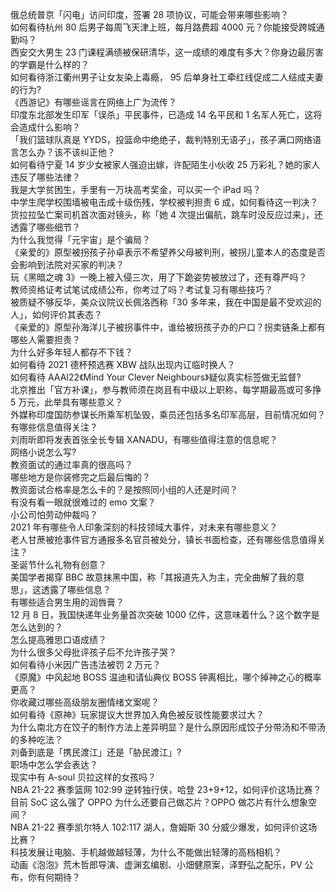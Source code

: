 俄总统普京「闪电」访问印度，签署 28 项协议，可能会带来哪些影响？  
如何看待杭州 80 后男子每周飞天津上班，每月路费超 4000 元？你能接受跨城通勤吗？  
西安交大男生 23 门课程满绩被保研清华，这一成绩的难度有多大？你身边最厉害的学霸是什么样的？  
如何看待浙江衢州男子让女友染上毒瘾， 95 后单身社工牵红线促成二人结成夫妻的行为?  
《西游记》有哪些谣言在网络上广为流传？  
印度东北部发生印军「误杀」平民事件，已造成 14 名平民和 1 名军人死亡，这将会造成什么影响？  
「我们篮球队真是 YYDS，投篮命中绝绝子，裁判特别无语子」，孩子满口网络语言怎么办？该不该纠正他？  
如何看待宁夏 14 岁少女被家人强迫出嫁，许配陌生小伙收 25 万彩礼？她的家人违反了哪些法律？  
我是大学贫困生，手里有一万块高考奖金，可以买一个 iPad 吗？  
中学生爬学校围墙被电击成十级伤残，学校被判担责 6 成，如何看待这一判决？  
货拉拉坠亡案司机首次面对镜头，称「她 4 次提出偏航，跳车时没反应过来」，还透露了哪些细节？  
为什么我觉得「元宇宙」是个骗局？  
《亲爱的》原型被拐孩子孙卓表示不希望养父母被判刑，被拐儿童本人的态度是否会影响到法院对买家的判决？  
玩《黑暗之魂 3》一晚上被入侵三次，用了下跪姿势被放过了，还有尊严吗？  
教师资格证考试笔试成绩公布，你考过了吗？考试复习有哪些技巧？  
被质疑不够反华，美众议院议长佩洛西称「30 多年来，我在中国是最不受欢迎的人」，如何评价其表态？  
《亲爱的》原型孙海洋儿子被拐事件中，谁给被拐孩子办的户口？拐卖链条上都有哪些人需要担责？  
为什么好多年轻人都存不下钱？  
如何看待 2021 德杯预选赛 XBW 战队出现内讧临时换人？  
如何看待 AAAI22《Mind Your Clever Neighbours》疑似真实标签做无监督?  
北京推出「官方补课」，参与教师须在岗且有中级以上职称，每学期最高或可多挣 5 万元，此举具有哪些意义？  
外媒称印度国防参谋长所乘军机坠毁，乘员还包括多名印军高层，目前情况如何？有哪些信息值得关注？  
刘雨昕即将发表首张全长专辑 XANADU，有哪些值得注意的信息呢？  
网络小说怎么写?  
教资面试的通过率真的很高吗？  
哪些地方是你装修完之后最后悔的？  
教资面试合格率是怎么卡的？是按照同小组的人还是时间？  
有没有看一眼就很难过的 emo 文案？  
小公司怕劳动仲裁吗？  
2021 年有哪些令人印象深刻的科技领域大事件，对未来有哪些意义？  
老人甘蔗被抢事件官方通报多名官员被处分，镇长书面检查，还有哪些信息值得关注？  
圣诞节什么礼物有创意？  
美国学者揭穿 BBC 故意抹黑中国，称「其报道先入为主，完全曲解了我的意思」，这透露了哪些信息？  
有哪些适合男生用的润唇膏？  
12 月 8 日，我国快递年业务量首次突破 1000 亿件，这意味着什么？这个数字是怎么达到的？  
怎么提高雅思口语成绩？  
为什么很多父母批评孩子后不允许孩子哭？  
如何看待小米因广告违法被罚 2 万元？  
《原魔》中风起地 BOSS 温迪和请仙典仪 BOSS 钟离相比，哪个掉神之心的概率更高？  
你收藏过哪些高级朋友圈情绪文案呢？  
如何看待《原神》玩家提议大世界加入角色被反驳性能要求过大？  
为什么南北方在饺子的制作方法上差异明显？是什么原因形成饺子分带汤和不带汤的多种吃法？  
刘备到底是「携民渡江」还是「胁民渡江」?  
职场中怎么学会表达？  
现实中有 A-soul 贝拉这样的女孩吗？  
NBA 21-22 赛季篮网 102:99 逆转独行侠，哈登 23+9+12，如何评价这场比赛？  
目前 SoC 这么强了 OPPO 为什么还要自己做芯片？OPPO 做芯片有什么想象空间？  
NBA 21-22 赛季凯尔特人 102:117 湖人，詹姆斯 30 分威少爆发，如何评价这场比赛？  
科技发展让电脑、手机越做越轻薄，为什么不能做出轻薄的高档相机？  
动画《泡泡》荒木哲郎导演、虚渊玄编剧、小畑健原案，泽野弘之配乐，PV 公布，你有何期待？  
